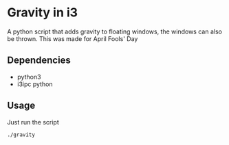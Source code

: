 # Gravity in i3
A python script that adds gravity to floating windows, the windows can also be thrown. This was made for April Fools' Day

## Dependencies 
- python3 
- i3ipc python 

## Usage 
Just run the script
```
./gravity
```


